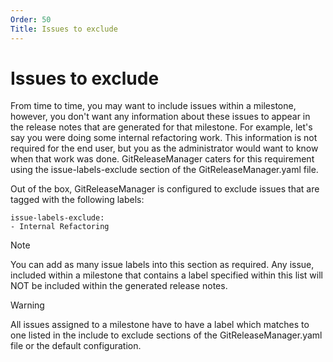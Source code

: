 ```yaml
---
Order: 50
Title: Issues to exclude
---
```


# Issues to exclude

From time to time, you may want to include issues within a milestone, however, you don't want any information about these issues to appear in the release notes that are generated for that milestone.  For example, let's say you were doing some internal refactoring work.  This information is not required for the end user, but you as the administrator would want to know when that work was done.  GitReleaseManager caters for this requirement using the issue-labels-exclude section of the GitReleaseManager.yaml file.

Out of the box, GitReleaseManager is configured to exclude issues that are tagged with the following labels:

```
issue-labels-exclude:
- Internal Refactoring
```

<div class="admonition note">
    <p class="first admonition-title">Note</p>
    <p class="last">
        You can add as many issue labels into this section as required.  Any issue, included within a milestone that contains a label specified within this list will NOT be included within the generated release notes.
    </p>
</div>

<div class="admonition attention">
    <p class="first admonition-title">Warning</p>
    <p class="last">
        All issues assigned to a milestone have to have a label which matches to one listed in the include to exclude sections of the GitReleaseManager.yaml file or the default configuration.
    </p>
</div>